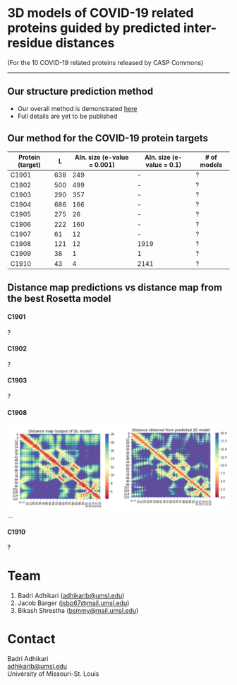 # 3D models of COVID-19 related proteins guided by predicted inter-residue distances
(For the 10 COVID-19 related proteins released by CASP Commons)
<hr>

## Our structure prediction method
* Our overall method is demonstrated [here](./Full-Pipeline.md)
* Full details are yet to be published

## Our method for the COVID-19 protein targets
| Protein (target)  | L  | Aln. size (e-value = 0.001) | Aln. size (e-value = 0.1) | # of models |
|---|---|---|---|---|
| C1901 | 638 | 249  | -  | ? |
| C1902 | 500  | 499  | - | ? |
| C1903 | 290  | 357  | -  | ? |
| C1904 | 686  | 166  |  - | ? |
| C1905 | 275  | 26  |  - | ? |
| C1906 | 222  | 160  | -  | ? |
| C1907 | 61  |  12 |  - | ? |
| C1908 | 121  |  12 | 1919  | ? |
| C1909 | 38  |  1 | 1  | ? |
| C1910 | 43  | 4  |  2141 | ? |
 
## Distance map predictions vs distance map from the best Rosetta model
#### C1901
?
#### C1902
?
#### C1903
?
#### C1908
![](./distance-maps/C1908.png)  
...
#### C1910
?

# Team
1. Badri Adhikari (adhikarib@umsl.edu)
1. Jacob Barger (jsbp67@mail.umsl.edu)
1. Bikash Shrestha (bsmmy@mail.umsl.edu)

# Contact
Badri Adhikari  
adhikarib@umsl.edu  
University of Missouri-St. Louis  
